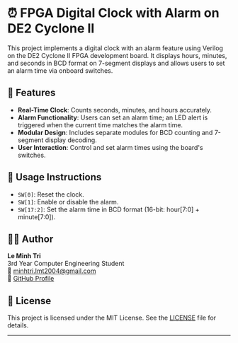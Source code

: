 # ⏰ FPGA Digital Clock with Alarm on DE2 Cyclone II

This project implements a digital clock with an alarm feature using Verilog on the DE2 Cyclone II FPGA development board. It displays hours, minutes, and seconds in BCD format on 7-segment displays and allows users to set an alarm time via onboard switches.

## 🎯 Features

- **Real-Time Clock**: Counts seconds, minutes, and hours accurately.
- **Alarm Functionality**: Users can set an alarm time; an LED alert is triggered when the current time matches the alarm time.
- **Modular Design**: Includes separate modules for BCD counting and 7-segment display decoding.
- **User Interaction**: Control and set alarm times using the board's switches.

## 🔧 Usage Instructions

- `SW[0]`: Reset the clock.
- `SW[1]`: Enable or disable the alarm.
- `SW[17:2]`: Set the alarm time in BCD format (16-bit: hour[7:0] + minute[7:0]).



## 🧑‍💻 Author

**Le Minh Tri**  
3rd Year Computer Engineering Student  
📧 minhtri.lmt2004@gmail.com  
🔗 [GitHub Profile](https://github.com/minhtrile2004)

## 📜 License

This project is licensed under the MIT License. See the [LICENSE](LICENSE) file for details.

---


